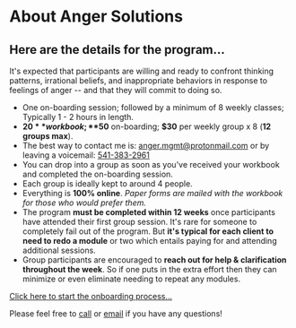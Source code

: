 About Anger Solutions
=====================

Here are the details for the program...
---------------------------------------

It's expected that participants are willing and ready to confront thinking patterns, irrational beliefs, and inappropriate behaviors in response to feelings of anger -- and that they will commit to doing so.


* One on-boarding session; followed by a minimum of 8 weekly classes; Typically 1 - 2 hours in length.
* **$20** workbook; **$50** on-boarding; **$30** per weekly group x 8 (**12 groups max**).
* The best way to contact me is: [anger.mgmt@protonmail.com](mailto:anger.mgmt@protonmail.com) or by leaving a voicemail: [541-383-2961](tel:5413832961)
* You can drop into a group as soon as you've received your workbook and completed the on-boarding session.
* Each group is ideally kept to around 4 people.
* Everything is **100% online**. _Paper forms are mailed with the workbook for those who would prefer them._
* The program **must be completed within 12 weeks** once participants have attended their first group session. It's rare for someone to completely fail out of the program. But **it's typical for each client to need to redo a module** or two which entails paying for and attending additional sessions.
* Group participants are encouraged to **reach out for help & clarification throughout the week**. So if one puts in the extra effort then they can minimize or even eliminate needing to repeat any modules.

[Click here to start the onboarding process...](https://angersolutions.github.io/onboard)

Please feel free to [call](tel:541-383-2961) or [email](mailto:anger.mgmt@protonmail.com) if you have any questions! 
